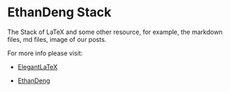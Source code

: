 EthanDeng Stack 
===================

The Stack of LaTeX and some other resource, for example, the markdown files, md files, image of our posts.

For more info please visit:

+ [ElegantLaTeX](http://elegantlatex.org/)

+ [EthanDeng](http://ddswhu.com/)



